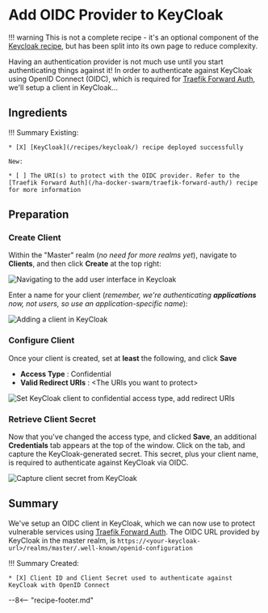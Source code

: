 # Add OIDC Provider to KeyCloak

!!! warning
    This is not a complete recipe - it's an optional component of the [Keycloak recipe](/recipes/keycloak/), but has been split into its own page to reduce complexity.

Having an authentication provider is not much use until you start authenticating things against it! In order to authenticate against KeyCloak using OpenID Connect (OIDC), which is required for [Traefik Forward Auth](/ha-docker-swarm/traefik-forward-auth/), we'll setup a client in KeyCloak...

## Ingredients

!!! Summary
    Existing:

    * [X] [KeyCloak](/recipes/keycloak/) recipe deployed successfully

    New:

    * [ ] The URI(s) to protect with the OIDC provider. Refer to the [Traefik Forward Auth](/ha-docker-swarm/traefik-forward-auth/) recipe for more information  

## Preparation

### Create Client

Within the "Master" realm (*no need for more realms yet*), navigate to **Clients**, and then click **Create** at the top right:

![Navigating to the add user interface in Keycloak](/images/keycloak-add-client-1.png)

Enter a name for your client (*remember, we're authenticating **applications** now, not users, so use an application-specific name*):

![Adding a client in KeyCloak](/images/keycloak-add-client-2.png)

### Configure Client

Once your client is created, set at **least** the following, and click **Save**

* **Access Type** : Confidential
* **Valid Redirect URIs** : <The URIs you want to protect\>

![Set KeyCloak client to confidential access type, add redirect URIs](/images/keycloak-add-client-3.png)

### Retrieve Client Secret

Now that you've changed the access type, and clicked **Save**, an additional **Credentials** tab appears at the top of the window. Click on the tab, and capture the KeyCloak-generated secret. This secret, plus your client name, is required to authenticate against KeyCloak via OIDC.

![Capture client secret from KeyCloak](/images/keycloak-add-client-4.png)

## Summary

We've setup an OIDC client in KeyCloak, which we can now use to protect vulnerable services using [Traefik Forward Auth](/ha-docker-swarm/traefik-forward-auth/). The OIDC URL provided by KeyCloak in the master realm, is `https://<your-keycloak-url>/realms/master/.well-known/openid-configuration`

!!! Summary
    Created:

    * [X] Client ID and Client Secret used to authenticate against KeyCloak with OpenID Connect

--8<-- "recipe-footer.md"
